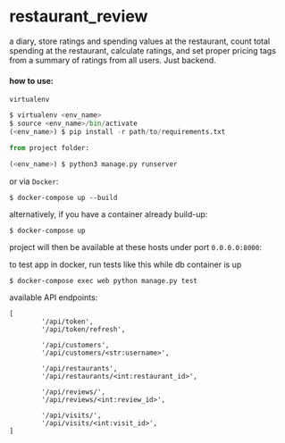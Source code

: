 # restaurant_review

a diary, store ratings and spending values at the restaurant, count total spending at the restaurant, calculate ratings, and set proper pricing tags from a summary of ratings from all users. Just backend.

#### how to use:
```virtualenv```
```python
$ virtualenv <env_name>
$ source <env_name>/bin/activate
(<env_name>) $ pip install -r path/to/requirements.txt

from project folder:

(<env_name>) $ python3 manage.py runserver
```

or via ```Docker```:

```shell
$ docker-compose up --build
```
alternatively, if you have a container already build-up:

```shell
$ docker-compose up
```
project will then be available at these hosts under port ```0.0.0.0:8000```:


to test app in docker, run tests like this while db container is up
```shell
$ docker-compose exec web python manage.py test
```

available API endpoints:
```shell
[
        '/api/token',
        '/api/token/refresh',

        '/api/customers',
        '/api/customers/<str:username>',

        '/api/restaurants',
        '/api/restaurants/<int:restaurant_id>',

        '/api/reviews/',
        '/api/reviews/<int:review_id>',

        '/api/visits/',
        '/api/visits/<int:visit_id>',
]
```
